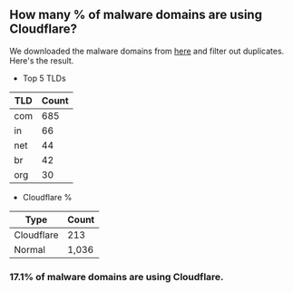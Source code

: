 ## How many % of malware domains are using Cloudflare?


We downloaded the malware domains from [here](https://urlhaus.abuse.ch) and filter out duplicates.
Here's the result.


[//]: # (start replacement)


- Top 5 TLDs

| TLD | Count |
| --- | --- |
| com | 685 |
| in | 66 |
| net | 44 |
| br | 42 |
| org | 30 |


- Cloudflare %

| Type | Count |
| --- | --- |
| Cloudflare | 213 |
| Normal | 1,036 |


### 17.1% of malware domains are using Cloudflare.